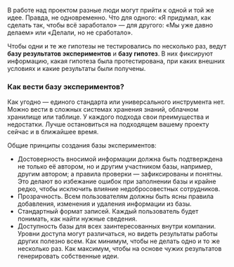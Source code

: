 В работе над проектом разные люди могут прийти к одной и той же идее. Правда, не одновременно. Что для одного: «Я придумал, как сделать так, чтобы всё заработало» — для другого: «Мы уже давно делаем» или «Делали, но не сработало».

Чтобы одни и те же гипотезы не тестировались по несколько раз, ведут **базу результатов экспериментов** и **базу гипотез**. В них фиксируют информацию, какая гипотеза была протестирована, при каких внешних условиях и какие результаты были получены.

### Как вести базу экспериментов?

Как угодно — единого стандарта или универсального инструмента нет. Можно вести в сложных системах хранения знаний, облачном хранилище или таблице. У каждого подхода свои преимущества и недостатки. Лучше остановиться на подходящем вашему проекту сейчас и в ближайшее время.

Общие принципы создания базы экспериментов:

- Достоверность вносимой информации должна быть подтверждена не только её автором, но и другим участником базы, например, другим автором; а правила проверки — зафиксированы и понятны. Это делают во избежание ошибок при заполнении базы и крайне редко, чтобы исключить влияние недобросовестных сотрудников.
- Прозрачность. Всем пользователям должны быть ясны правила добавления, изменения и удаления информации из базы.
- Стандартный формат записей. Каждый пользователь будет понимать, как найти нужные сведения.
- Доступность базы для всех заинтересованных внутри компании. Уровни доступа могут различаться, но видеть результаты работы других полезно всем. Как минимум, чтобы не делать одно и то же несколько раз. Как максимум, чтобы на основе чужих результатов генерировать собственные идеи.
